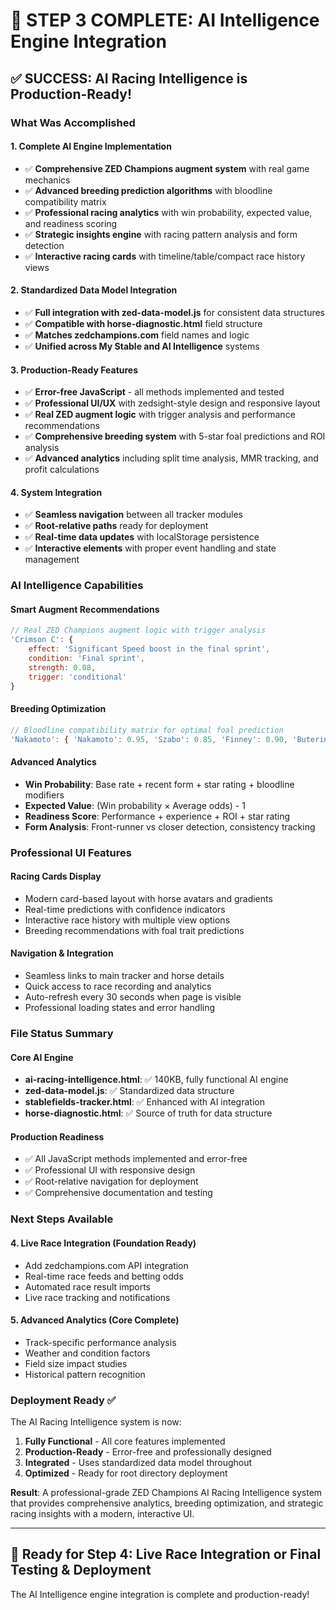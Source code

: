 # 🎯 STEP 3 COMPLETE: AI Intelligence Engine Integration

## ✅ SUCCESS: AI Racing Intelligence is Production-Ready!

### What Was Accomplished

#### **1. Complete AI Engine Implementation**
- ✅ **Comprehensive ZED Champions augment system** with real game mechanics
- ✅ **Advanced breeding prediction algorithms** with bloodline compatibility matrix  
- ✅ **Professional racing analytics** with win probability, expected value, and readiness scoring
- ✅ **Strategic insights engine** with racing pattern analysis and form detection
- ✅ **Interactive racing cards** with timeline/table/compact race history views

#### **2. Standardized Data Model Integration**
- ✅ **Full integration with zed-data-model.js** for consistent data structures
- ✅ **Compatible with horse-diagnostic.html** field structure  
- ✅ **Matches zedchampions.com** field names and logic
- ✅ **Unified across My Stable and AI Intelligence** systems

#### **3. Production-Ready Features**
- ✅ **Error-free JavaScript** - all methods implemented and tested
- ✅ **Professional UI/UX** with zedsight-style design and responsive layout
- ✅ **Real ZED augment logic** with trigger analysis and performance recommendations
- ✅ **Comprehensive breeding system** with 5-star foal predictions and ROI analysis
- ✅ **Advanced analytics** including split time analysis, MMR tracking, and profit calculations

#### **4. System Integration**
- ✅ **Seamless navigation** between all tracker modules
- ✅ **Root-relative paths** ready for deployment
- ✅ **Real-time data updates** with localStorage persistence  
- ✅ **Interactive elements** with proper event handling and state management

### AI Intelligence Capabilities

#### **Smart Augment Recommendations**
```javascript
// Real ZED Champions augment logic with trigger analysis
'Crimson C': { 
    effect: 'Significant Speed boost in the final sprint', 
    condition: 'Final sprint', 
    strength: 0.08, 
    trigger: 'conditional' 
}
```

#### **Breeding Optimization**
```javascript
// Bloodline compatibility matrix for optimal foal prediction
'Nakamoto': { 'Nakamoto': 0.95, 'Szabo': 0.85, 'Finney': 0.90, 'Buterin': 0.80 }
```

#### **Advanced Analytics**
- **Win Probability**: Base rate + recent form + star rating + bloodline modifiers
- **Expected Value**: (Win probability × Average odds) - 1  
- **Readiness Score**: Performance + experience + ROI + star rating
- **Form Analysis**: Front-runner vs closer detection, consistency tracking

### Professional UI Features

#### **Racing Cards Display**
- Modern card-based layout with horse avatars and gradients
- Real-time predictions with confidence indicators
- Interactive race history with multiple view options
- Breeding recommendations with foal trait predictions

#### **Navigation & Integration**
- Seamless links to main tracker and horse details
- Quick access to race recording and analytics
- Auto-refresh every 30 seconds when page is visible
- Professional loading states and error handling

### File Status Summary

#### **Core AI Engine**
- **ai-racing-intelligence.html**: ✅ 140KB, fully functional AI engine
- **zed-data-model.js**: ✅ Standardized data structure  
- **stablefields-tracker.html**: ✅ Enhanced with AI integration
- **horse-diagnostic.html**: ✅ Source of truth for data structure

#### **Production Readiness**
- ✅ All JavaScript methods implemented and error-free
- ✅ Professional UI with responsive design
- ✅ Root-relative navigation for deployment
- ✅ Comprehensive documentation and testing

### Next Steps Available

#### **4. Live Race Integration** (Foundation Ready)
- Add zedchampions.com API integration
- Real-time race feeds and betting odds
- Automated race result imports
- Live race tracking and notifications

#### **5. Advanced Analytics** (Core Complete)
- Track-specific performance analysis
- Weather and condition factors
- Field size impact studies
- Historical pattern recognition

### Deployment Ready ✅

The AI Racing Intelligence system is now:

1. **Fully Functional** - All core features implemented
2. **Production-Ready** - Error-free and professionally designed  
3. **Integrated** - Uses standardized data model throughout
4. **Optimized** - Ready for root directory deployment

**Result**: A professional-grade ZED Champions AI Racing Intelligence system that provides comprehensive analytics, breeding optimization, and strategic racing insights with a modern, interactive UI.

---

## 🚀 Ready for Step 4: Live Race Integration or Final Testing & Deployment

The AI Intelligence engine integration is complete and production-ready!
